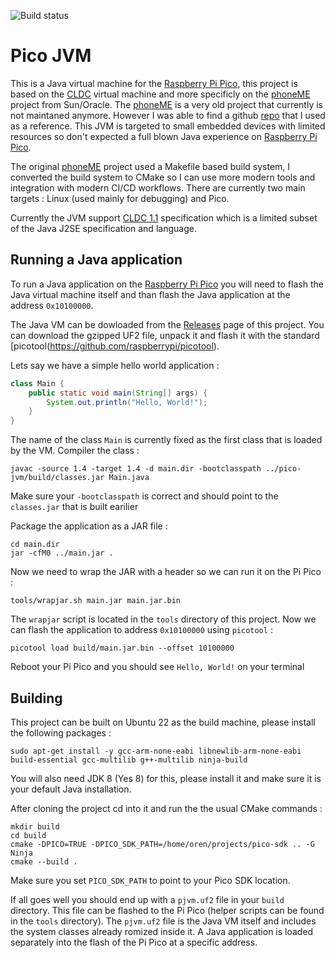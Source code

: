 ![Build status](https://github.com/orenskl/pico-jvm/actions/workflows/main.yml/badge.svg)

# Pico JVM

This is a Java virtual machine for the [Raspberry Pi Pico](https://www.raspberrypi.com/products/raspberry-pi-pico/), this project is based on the [CLDC](https://en.wikipedia.org/wiki/Connected_Limited_Device_Configuration) virtual machine and more specificly on the [phoneME](https://phonej2me.github.io) project from Sun/Oracle. The [phoneME](https://phonej2me.github.io) is a very old project that currently is not maintaned anymore. However I was able to find a github [repo](https://github.com/magicus/phoneME) that I used as a reference. This JVM is targeted to small embedded devices with limited resources so don't expected a full blown Java experience on [Raspberry Pi Pico](https://www.raspberrypi.com/products/raspberry-pi-pico/).

The original [phoneME](https://phonej2me.github.io) project used a Makefile based build system, I converted the build system to CMake so I can use more modern tools and integration with modern CI/CD workflows. There are currently two main targets : Linux (used mainly for debugging) and Pico.

Currently the JVM support [CLDC 1.1](https://docs.oracle.com/javame/config/cldc/ref-impl/cldc1.1/jsr139/index.html) specification which is a limited subset of the Java  J2SE specification and language.

## Running a Java application

To run a Java application on the [Raspberry Pi Pico](https://www.raspberrypi.com/products/raspberry-pi-pico/) you will need to flash the Java virtual machine itself and than flash the Java application at the address `0x10100000`.

The Java VM can be dowloaded from the [Releases](https://github.com/orenskl/pico-jvm/releases) page of this project. You can download the gzipped UF2 file, unpack it and flash it with the standard [picotool(https://github.com/raspberrypi/picotool).

Lets say we have a simple hello world application :

```java
class Main {
    public static void main(String[] args) {
        System.out.println("Hello, World!"); 
    }
}
```

The name of the class `Main` is currently fixed as the first class that is loaded by the VM. Compiler the class :

```
javac -source 1.4 -target 1.4 -d main.dir -bootclasspath ../pico-jvm/build/classes.jar Main.java
```

Make sure your `-bootclasspath` is correct and should point to the `classes.jar` that is built earilier

Package the application as a JAR file :

```
cd main.dir
jar -cfM0 ../main.jar .
```

Now we need to wrap the JAR with a header so we can run it on the Pi Pico :

```
tools/wrapjar.sh main.jar main.jar.bin
```

The `wrapjar` script is located in the `tools` directory of this project. Now we can flash the application to address `0x10100000` using `picotool` :

```
picotool load build/main.jar.bin --offset 10100000
```

Reboot your Pi Pico and you should see `Hello, World!` on your terminal

## Building

This project can be built on Ubuntu 22 as the build machine, please install the following packages :

```
sudo apt-get install -y gcc-arm-none-eabi libnewlib-arm-none-eabi build-essential gcc-multilib g++-multilib ninja-build
```


You will also need JDK 8 (Yes 8) for this, please install it and make sure it is your default Java installation.

After cloning the project cd into it and run the the usual CMake commands :

```
mkdir build
cd build
cmake -DPICO=TRUE -DPICO_SDK_PATH=/home/oren/projects/pico-sdk .. -G Ninja
cmake --build .
```

Make sure you set `PICO_SDK_PATH` to point to your Pico SDK location.

If all goes well you should end up with a `pjvm.uf2` file in your `build` directory. This file can be flashed to the Pi Pico (helper scripts can be found in the `tools` directory). The `pjvm.uf2` file is the Java VM itself and includes the system classes already romized inside it. A Java application is loaded separately into the flash of the Pi Pico at a specific address.


